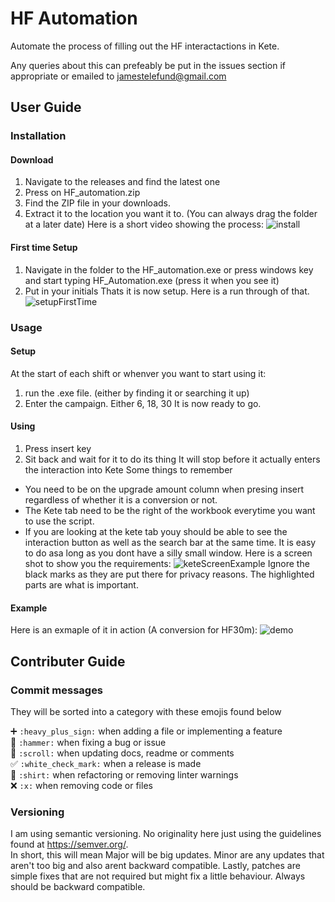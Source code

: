 # HF Automation
Automate the process of filling out the HF interactactions in Kete.

Any queries about this can prefeably be put in the issues section if appropriate or emailed to jamestelefund@gmail.com

## User Guide

### Installation
#### Download
1. Navigate to the releases and find the latest one
2. Press on HF_automation.zip
3. Find the ZIP file in your downloads.
4. Extract it to the location you want it to. (You can always drag the folder at a later date)
Here is a short video showing the process:
![install](https://user-images.githubusercontent.com/103026808/179383099-719d74d1-38a9-4153-9f67-9d85d46e3a60.gif)
#### First time Setup
1. Navigate in the folder to the HF_automation.exe or press windows key and start typing HF_Automation.exe (press it when you see it)
2. Put in your initials
Thats it is now setup. Here is a run through of that.
![setupFirstTime](https://user-images.githubusercontent.com/103026808/179383571-67c48d44-6860-427a-94c2-0bdbec32f8b2.gif)


### Usage
#### Setup
At the start of each shift or whenver you want to start using it:
1. run the .exe file. (either by finding it or searching it up)
2. Enter the campaign. Either 6, 18, 30
It is now ready to go.
#### Using
1. Press insert key
2. Sit back and wait for it to do its thing
It will stop before it actually enters the interaction into Kete
Some things to remember
 - You need to be on the upgrade amount column when presing insert regardless of whether it is a conversion or not.
 - The Kete tab need to be the right of the workbook everytime you want to use the script.
 - If you are looking at the kete tab youy should be able to see the interaction button as well as the search bar at the same time. It is easy to do asa long as you dont have a silly small window.
Here is a screen shot to show you the requirements:
![keteScreenExample](https://user-images.githubusercontent.com/103026808/179383368-f8cfff19-74c2-4ba1-a70a-45a668fd16ce.png)
Ignore the black marks as they are put there for privacy reasons. The highlighted parts are what is important.

#### Example
Here is an exmaple of it in action (A conversion for HF30m):
![demo](https://user-images.githubusercontent.com/103026808/179383511-e9651919-05b0-403c-9976-08966db9ea73.gif)


## Contributer Guide

### Commit messages
They will be sorted into a category with these emojis found below

➕ `:heavy_plus_sign:` when adding a file or implementing a feature<br>
🔨 `:hammer:` when fixing a bug or issue<br>
📜 `:scroll:` when updating docs, readme or comments<br>
✅ `:white_check_mark:` when a release is made<br>
👕 `:shirt:` when refactoring or removing linter warnings<br>
❌ `:x:` when removing code or files<br>


### Versioning
I am using semantic versioning. No originality here just using the guidelines found at https://semver.org/.  
In short, this will mean Major will be big updates. Minor are any updates that aren't too big and also arent backward compatible. Lastly, patches are simple fixes that are not required but might fix a little behaviour. Always should be backward compatible.

